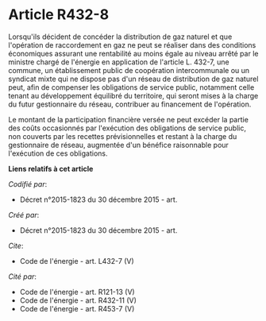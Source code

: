 # Article R432-8

Lorsqu'ils décident de concéder la distribution de gaz naturel et que l'opération de raccordement en gaz ne peut se réaliser
dans des conditions économiques assurant une rentabilité au moins égale au niveau arrêté par le ministre chargé de l'énergie
en application de l'article L. 432-7, une commune, un établissement public de coopération intercommunale ou un syndicat mixte
qui ne dispose pas d'un réseau de distribution de gaz naturel peut, afin de compenser les obligations de service public,
notamment celle tenant au développement équilibré du territoire, qui seront mises à la charge du futur gestionnaire du
réseau, contribuer au financement de l'opération. 

Le montant de la participation financière versée ne peut excéder la partie des coûts occasionnés par l'exécution des
obligations de service public, non couverts par les recettes prévisionnelles et restant à la charge du gestionnaire de
réseau, augmentée d'un bénéfice raisonnable pour l'exécution de ces obligations.

**Liens relatifs à cet article**

_Codifié par_:

  - Décret n°2015-1823 du 30 décembre 2015 - art.

_Créé par_:

  - Décret n°2015-1823 du 30 décembre 2015 - art.

_Cite_:

  - Code de l'énergie - art. L432-7 (V)

_Cité par_:

  - Code de l'énergie - art. R121-13 (V)
  - Code de l'énergie - art. R432-11 (V)
  - Code de l'énergie - art. R453-7 (V)
